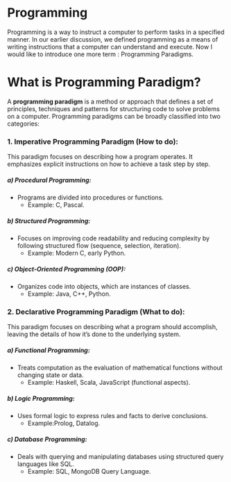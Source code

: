 # Programming

Programming is a way to instruct a computer to perform tasks in a specified manner. In our earlier discussion, we defined programming as a means of writing instructions that a computer can understand and execute. Now I would like to introduce one more term : Programming Paradigms.

# What is Programming Paradigm?

A **programming paradigm** is a method or approach that defines a set of principles, techniques and patterns for structuring code to solve problems on a computer. Programming paradigms can be broadly classified into two categories:

### 1. Imperative Programming Paradigm (How to do): 
This paradigm focuses on describing how a program operates. It emphasizes explicit instructions on how to achieve a task step by step.

##### a) Procedural Programming:
-   Programs are divided into procedures or functions.
     - Example: C, Pascal.

##### b) Structured Programming:
-   Focuses on improving code readability and reducing complexity by following structured flow (sequence, selection, iteration).
     -  Example: Modern C, early Python.
    
##### c) Object-Oriented Programming (OOP): 
-   Organizes code into objects, which are instances of classes.
    -   Example: Java, C++, Python.


### 2. Declarative Programming Paradigm (What to do):
This paradigm focuses on describing what a program should accomplish, leaving the details of how it’s done to the underlying system.

##### a) Functional Programming:
-   Treats computation as the evaluation of mathematical functions without changing state or data.
     - Example: Haskell, Scala, JavaScript (functional aspects).

##### b) Logic Programming:
-   Uses formal logic to express rules and facts to derive conclusions.
     -  Example:Prolog, Datalog.
    
##### c) Database Programming: 
-   Deals with querying and manipulating databases using structured query languages like SQL.
    -   Example:  SQL, MongoDB Query Language.

